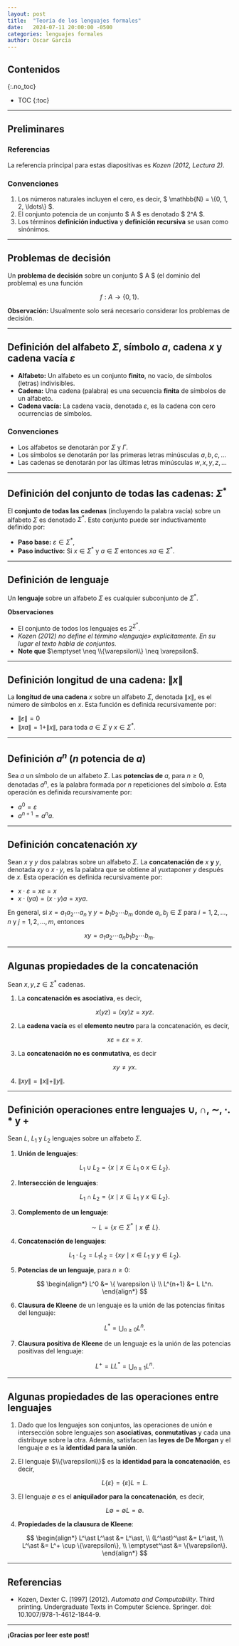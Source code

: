 ```yaml
---
layout: post
title:  "Teoría de los lenguajes formales"
date:   2024-07-11 20:00:00 -0500
categories: lenguajes formales
author: Oscar García
---
```


## Contenidos
{:.no_toc}

* TOC
{:toc}

---

## Preliminares

### Referencias
La referencia principal para estas diapositivas es _Kozen (2012, Lectura 2)_.

### Convenciones
1. Los números naturales incluyen el cero, es decir, $ \mathbb{N} = \\{0, 1, 2, \ldots\\} $.
2. El conjunto potencia de un conjunto $ A $ es denotado $ 2^A $.
3. Los términos **definición inductiva** y **definición recursiva** se usan como sinónimos.

---

## Problemas de decisión

Un **problema de decisión** sobre un conjunto $ A $ (el dominio del problema) es una función

$$ f : A \to \{0, 1\} .$$

**Observación:** Usualmente solo será necesario considerar los problemas de decisión.

---

## Definición del alfabeto $\Sigma$, símbolo $a$, cadena $x$ y cadena vacía $\varepsilon$

- **Alfabeto:** Un alfabeto es un conjunto **finito**, no vacío, de símbolos (letras) indivisibles.
- **Cadena:** Una cadena (palabra) es una secuencia **finita** de símbolos de un alfabeto.
- **Cadena vacía:** La cadena vacía, denotada $\varepsilon$, es la cadena con cero ocurrencias de símbolos.

### Convenciones
- Los alfabetos se denotarán por $\Sigma$ y $\Gamma$.
- Los símbolos se denotarán por las primeras letras minúsculas $a, b, c, \ldots$
- Las cadenas se denotarán por las últimas letras minúsculas $w, x, y, z, \ldots$

---

## Definición del conjunto de todas las cadenas: $\Sigma^\ast$

El **conjunto de todas las cadenas** (incluyendo la palabra vacía) sobre un alfabeto $\Sigma$ es denotado $\Sigma^\ast$. Este conjunto puede ser inductivamente definido por:
- **Paso base:** $\varepsilon \in \Sigma^\ast$,
- **Paso inductivo:** Si $x \in \Sigma^\ast$ y $a \in \Sigma$ entonces $xa \in \Sigma^\ast$.

---

## Definición de lenguaje

Un **lenguaje** sobre un alfabeto $\Sigma$ es cualquier subconjunto de $\Sigma^*$.

**Observaciones**

- El conjunto de todos los lenguajes es $2^{\Sigma^\ast}$.
- *Kozen (2012) no define el término «lenguaje» explícitamente. En su lugar el texto habla de conjuntos.*
- **Note que** $\emptyset \neq \\{\varepsilon\\} \neq \varepsilon$.

---

## Definición longitud de una cadena: $\|x\|$

La **longitud de una cadena** $x$ sobre un alfabeto $\Sigma$, denotada $\|x\|$, es el número de símbolos en $x$. Esta función es definida recursivamente por:

- $\|\varepsilon\| = 0$
- $\|xa\| = 1 + \|x\|$, para toda $a \in \Sigma$ y $x \in \Sigma^*$.

<!-- $$
\begin{align*}
| \cdot | &: \Sigma^* \rightarrow \mathbb{N} \\
|\varepsilon| & \overset{\text{def}}{=} 0, \\
|xa| & \overset{\text{def}}{=} 1 + |x|.
\end{align*}
$$ -->

---

## Definición $a^n$ ($n$ potencia de $a$)

Sea $a$ un símbolo de un alfabeto $\Sigma$. Las **potencias de** $a$, para $n \geq 0$, denotadas $a^n$, es la palabra formada por $n$ repeticiones del símbolo $a$. Esta operación es definida recursivamente por:

- $a^0 = \varepsilon$
- $a^{n+1} = a^n a$.

---

## Definición concatenación $xy$

Sean $x$ y $y$ dos palabras sobre un alfabeto $\Sigma$. La **concatenación de** $x$ **y** $y$, denotada $xy$ o $x\cdot y$, es la palabra que se obtiene al yuxtaponer $y$ después de $x$. Esta operación es definida recursivamente por:

- $x\cdot \varepsilon = x \varepsilon = x$
- $x\cdot (ya) = (x \cdot y)a = xya$.

En general, si $x = a_1a_2\cdots a_n$ y $y = b_1b_2\cdots b_m$ donde $a_i, b_j \in \Sigma$ para $i = 1, 2, \ldots, n$ y $j = 1, 2, \ldots, m$, entonces

$$xy = a_1a_2\cdots a_nb_1b_2\cdots b_m.$$

---

## Algunas propiedades de la concatenación

Sean $x,y,z \in \Sigma^\ast$ cadenas.

1. La **concatenación es asociativa**, es decir,

   $$x(yz) = (xy)z = xyz.$$

2. La **cadena vacía** es el **elemento neutro** para la concatenación, es decir,

   $$x\varepsilon = \varepsilon x = x.$$

3. La **concatenación no es conmutativa**, es decir

   $$xy \neq yx.$$

4. $\|xy\| = \|x\| + \|y\|$.

---

## Definición operaciones entre lenguajes $\cup$, $\cap$, $\sim$, $\cdot$. $\ast$ y $+$

Sean $L$, $L_1$ y $L_2$ lenguajes sobre un alfabeto $\Sigma$.

1. **Unión de lenguajes**:
    
    $$
    L_1 \cup L_2 = \{ x \mid x \in L_1 \text{ o } x \in L_2 \}.
    $$

2. **Intersección de lenguajes**:
    
    $$
    L_1 \cap L_2 = \{ x \mid x \in L_1 \text{ y } x \in L_2 \}.
    $$

3. **Complemento de un lenguaje**:
    
    $$
    \sim L = \{ x \in \Sigma^* \mid x \notin L \}.
    $$

4. **Concatenación de lenguajes**:
    
    $$
    L_1 \cdot L_2 = L_1L_2 = \{ xy \mid x \in L_1 \text{ y } y \in L_2 \}.
    $$

5. **Potencias de un lenguaje**, para $n \ge 0$:

   $$
   \begin{align*}
   L^0 &= \{ \varepsilon \} \\
   L^{n+1} &= L L^n.
   \end{align*}
   $$

6. **Clausura de Kleene** de un lenguaje es la unión de las potencias finitas del lenguaje:
    
    $$
    L^\ast = \bigcup_{n \ge 0} L^n.
    $$

7. **Clausura positiva de Kleene** de un lenguaje es la unión de las potencias positivas del lenguaje:
    
    $$
    L^+ = L L^\ast = \bigcup_{n \ge 1} L^n.
    $$

---

## Algunas propiedades de las operaciones entre lenguajes

1. Dado que los lenguajes son conjuntos, las operaciones de unión e intersección sobre lenguajes son **asociativas**, **conmutativas** y cada una distribuye sobre la otra. Además, satisfacen las **leyes de De Morgan** y el lenguaje $\emptyset$ es la **identidad para la unión**.

2. El lenguaje $\\{\varepsilon\\}$ es la **identidad para la concatenación**, es decir,

   $$L \{\varepsilon\} = \{\varepsilon\} L = L.$$

3. El lenguaje $\emptyset$ es el **aniquilador para la concatenación**, es decir,

   $$L \emptyset = \emptyset L = \emptyset.$$

4. **Propiedades de la clausura de Kleene**:

   $$
   \begin{align*}
   L^\ast L^\ast &= L^\ast, \\
   (L^\ast)^\ast &= L^\ast, \\
   L^\ast &= L^+ \cup \{\varepsilon\}, \\
   \emptyset^\ast &= \{\varepsilon\}.
   \end{align*}
   $$

---

## Referencias

- Kozen, Dexter C. [1997] (2012). *Automata and Computability*. Third printing. Undergraduate Texts in Computer Science. Springer. doi: 10.1007/978-1-4612-1844-9.

---

**¡Gracias por leer este post!**
